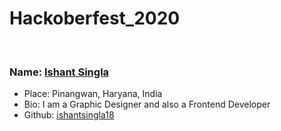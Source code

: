 # Hackoberfest_2020
<br/>

### Name: [Ishant Singla](https://github.com/ishantsingla18)
- Place: Pinangwan, Haryana, India
- Bio: I am a Graphic Designer and also a Frontend Developer
- Github: [ishantsingla18](https://github.com/ishantsingla18)